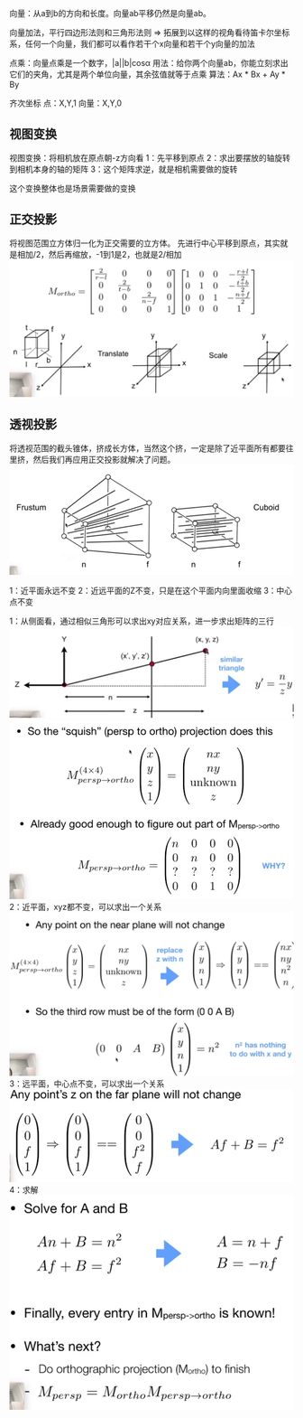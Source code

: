 向量：从a到b的方向和长度。向量ab平移仍然是向量ab。

向量加法，平行四边形法则和三角形法则  =>  拓展到以这样的视角看待笛卡尔坐标系，任何一个向量，我们都可以看作若干个x向量和若干个y向量的加法

点乘：向量点乘是一个数字，|a||b|cosα
用法：给你两个向量ab，你能立刻求出它们的夹角，尤其是两个单位向量，其余弦值就等于点乘
算法：Ax * Bx + Ay * By




齐次坐标
点：X,Y,1
向量：X,Y,0

## 视图变换
视图变换：将相机放在原点朝-z方向看
1：先平移到原点
2：求出要摆放的轴旋转到相机本身的轴的矩阵
3：这个矩阵求逆，就是相机需要做的旋转

这个变换整体也是场景需要做的变换

## 正交投影
将视图范围立方体归一化为正交需要的立方体。
先进行中心平移到原点，其实就是相加/2，然后再缩放，-1到1是2，也就是2/相加
![](../../../../assets/Games101/1.png)

## 透视投影
将透视范围的截头锥体，挤成长方体，当然这个挤，一定是除了近平面所有都要往里挤，然后我们再应用正交投影就解决了问题。
![](../../../../assets/Games101/2.png)

1：近平面永远不变
2：近远平面的Z不变，只是在这个平面内向里面收缩
3：中心点不变

1：从侧面看，通过相似三角形可以求出xy对应关系，进一步求出矩阵的三行
![](../../../../assets/Games101/3.png)
![](../../../../assets/Games101/4.png)
2：近平面，xyz都不变，可以求出一个关系
![](../../../../assets/Games101/5.png)
3：远平面，中心点不变，可以求出一个关系
![](../../../../assets/Games101/6.png)
4：求解
![](../../../../assets/Games101/7.png)